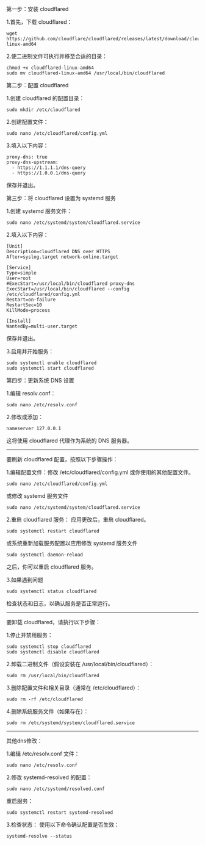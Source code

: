 第一步：安装 cloudflared

1.首先，下载 cloudflared：
```
wget https://github.com/cloudflare/cloudflared/releases/latest/download/cloudflared-linux-amd64
```

2.使二进制文件可执行并移至合适的目录：
```
chmod +x cloudflared-linux-amd64
sudo mv cloudflared-linux-amd64 /usr/local/bin/cloudflared
```


第二步：配置 cloudflared

1.创建 cloudflared 的配置目录：
```
sudo mkdir /etc/cloudflared
```

2.创建配置文件：
```
sudo nano /etc/cloudflared/config.yml
```

3.填入以下内容：
```
proxy-dns: true
proxy-dns-upstream:
  - https://1.1.1.1/dns-query
  - https://1.0.0.1/dns-query
```
保存并退出。


第三步：将 cloudflared 设置为 systemd 服务

1.创建 systemd 服务文件：
```
sudo nano /etc/systemd/system/cloudflared.service
```

2.填入以下内容：
```
[Unit]
Description=cloudflared DNS over HTTPS
After=syslog.target network-online.target

[Service]
Type=simple
User=root
#ExecStart=/usr/local/bin/cloudflared proxy-dns
ExecStart=/usr/local/bin/cloudflared --config /etc/cloudflared/config.yml
Restart=on-failure
RestartSec=10
KillMode=process

[Install]
WantedBy=multi-user.target
```
保存并退出。

3.启用并开始服务：
```
sudo systemctl enable cloudflared
sudo systemctl start cloudflared
```


第四步：更新系统 DNS 设置

1.编辑 resolv.conf：
```
sudo nano /etc/resolv.conf
```

2.修改或添加：
```
nameserver 127.0.0.1
```
这将使用 cloudflared 代理作为系统的 DNS 服务器。


----------------------------------------------------------------------------------------------------------------------------------



要刷新 cloudflared 配置，按照以下步骤操作：

1.编辑配置文件：修改 /etc/cloudflared/config.yml 或你使用的其他配置文件。
```
sudo nano /etc/cloudflared/config.yml
```
或修改 systemd 服务文件
```
sudo nano /etc/systemd/system/cloudflared.service
```

2.重启 cloudflared 服务：
应用更改后，重启 cloudflared。
```
sudo systemctl restart cloudflared
```
或系统重新加载服务配置以应用修改 systemd 服务文件
```
sudo systemctl daemon-reload
```
之后，你可以重启 cloudflared 服务。

3.如果遇到问题
```
sudo systemctl status cloudflared
```
检查状态和日志，以确认服务是否正常运行。



----------------------------------------------------------------------------------------------


要卸载 cloudflared，请执行以下步骤：

1.停止并禁用服务：
```
sudo systemctl stop cloudflared
sudo systemctl disable cloudflared
```

2.卸载二进制文件（假设安装在 /usr/local/bin/cloudflared）：
```
sudo rm /usr/local/bin/cloudflared
```

3.删除配置文件和相关目录（通常在 /etc/cloudflared）：
```
sudo rm -rf /etc/cloudflared
```

4.删除系统服务文件（如果存在）：
```
sudo rm /etc/systemd/system/cloudflared.service
```


-------------------------------------------------------------------------------------------------


其他dns修改：

1.编辑 /etc/resolv.conf 文件：
```
sudo nano /etc/resolv.conf
```

2.修改 systemd-resolved 的配置：
```
sudo nano /etc/systemd/resolved.conf
```
重启服务：
```
sudo systemctl restart systemd-resolved
```

3.检查状态： 使用以下命令确认配置是否生效：
```
systemd-resolve --status
```

